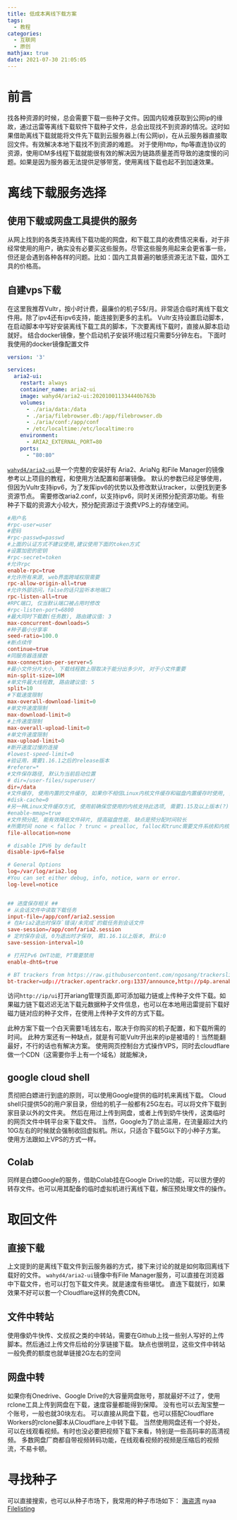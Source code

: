 ```yaml
---
title: 低成本离线下载方案
tags:
  - 教程
categories:
  - 互联网
  - 原创
mathjax: true
date: 2021-07-30 21:05:05
---
```

# 前言
找各种资源的时候，总会需要下载一些种子文件。因国内较难获取到公网ip的缘故，通过迅雷等离线下载软件下载种子文件，总会出现找不到资源的情况。这时如果借助离线下载就能将文件先下载到云服务器上(有公网ip)，在从云服务器直接取回文件。有效解决本地下载找不到资源的难题。
对于使用http，ftp等直连协议的资源，使用IDM多线程下载就能很有效的解决因为链路质量差而导致的速度慢的问题。如果是因为服务器无法提供足够带宽，使用离线下载也起不到加速效果。

# 离线下载服务选择
## 使用下载或网盘工具提供的服务
从网上找到的各类支持离线下载功能的网盘，和下载工具的收费情况来看，对于非经常使用的用户，确实没有必要买这些服务。尽管这些服务用起来会更省事一些，但还是会遇到各种各样的问题。比如：国内工具普遍的敏感资源无法下载，国外工具的价格高。
## 自建vps下载
在这里我推荐Vultr，按小时计费，最廉价的机子5$/月。非常适合临时离线下载文件用。除了ipv4还有ipv6支持，能连接到更多的主机。
Vultr支持设置启动脚本，在启动脚本中写好安装离线下载工具的脚本，下次要离线下载时，直接从脚本启动就好。
结合docker镜像，整个启动机子安装环境过程只需要5分钟左右。
下面时我使用的docker镜像配置文件
```yml
version: '3'

services:
  aria2-ui:
    restart: always
    container_name: aria2-ui
    image: wahyd4/aria2-ui:202010011334440b763b
    volumes:
      - ./aria/data:/data
      - ./aria/filebrowser.db:/app/filebrowser.db
      - ./aria/conf:/app/conf
      - /etc/localtime:/etc/localtime:ro
    environment:
      - ARIA2_EXTERNAL_PORT=80
    ports:
      - "80:80"
```
[`wahyd4/aria2-ui`](https://github.com/wahyd4/aria2-ariang-docker/blob/master/README.CN.md)是一个完整的安装好有 Aria2、AriaNg 和File Manager的镜像
参考以上项目的教程，和使用方法配置和部署镜像。
默认的参数已经足够使用，但因为Vultr支持ipv6，为了发挥ipv6的优势以及修改默认tracker，以便找到更多资源节点。
需要修改aria2.conf，以支持ipv6，同时关闭预分配资源功能。有些种子下载的资源大小较大，预分配资源过于浪费VPS上的存储空间。
```conf
#用户名
#rpc-user=user
#密码
#rpc-passwd=passwd
#上面的认证方式不建议使用,建议使用下面的token方式
#设置加密的密钥
#rpc-secret=token
#允许rpc
enable-rpc=true
#允许所有来源, web界面跨域权限需要
rpc-allow-origin-all=true
#允许外部访问，false的话只监听本地端口
rpc-listen-all=true
#RPC端口, 仅当默认端口被占用时修改
#rpc-listen-port=6800
#最大同时下载数(任务数), 路由建议值: 3
max-concurrent-downloads=5
#种子最小分享率
seed-ratio=100.0
#断点续传
continue=true
#同服务器连接数
max-connection-per-server=5
#最小文件分片大小, 下载线程数上限取决于能分出多少片, 对于小文件重要
min-split-size=10M
#单文件最大线程数, 路由建议值: 5
split=10
#下载速度限制
max-overall-download-limit=0
#单文件速度限制
max-download-limit=0
#上传速度限制
max-overall-upload-limit=0
#单文件速度限制
max-upload-limit=0
#断开速度过慢的连接
#lowest-speed-limit=0
#验证用，需要1.16.1之后的release版本
#referer=*
#文件保存路径, 默认为当前启动位置
# dir=/user-files/superuser/
dir=/data
#文件缓存, 使用内置的文件缓存, 如果你不相信Linux内核文件缓存和磁盘内置缓存时使用, 需要1.16及以上版本
#disk-cache=0
#另一种Linux文件缓存方式, 使用前确保您使用的内核支持此选项, 需要1.15及以上版本(?)
#enable-mmap=true
#文件预分配, 能有效降低文件碎片, 提高磁盘性能. 缺点是预分配时间较长
#所需时间 none < falloc ? trunc « prealloc, falloc和trunc需要文件系统和内核支持
file-allocation=none

# disable IPV6 by default
disable-ipv6=false

# General Options
log=/var/log/aria2.log
#You can set either debug, info, notice, warn or error.
log-level=notice


## 进度保存相关 ##
# 从会话文件中读取下载任务
input-file=/app/conf/aria2.session
# 在Aria2退出时保存`错误/未完成`的载任务到会话文件
save-session=/app/conf/aria2.session
# 定时保存会话, 0为退出时才保存, 需1.16.1以上版本, 默认:0
save-session-interval=10

# 打开IPv6 DHT功能, PT需要禁用
enable-dht6=true

# BT trackers from https://raw.githubusercontent.com/ngosang/trackerslist/master/trackers_best_ip.txt
bt-tracker=udp://tracker.opentrackr.org:1337/announce,http://p4p.arenabg.com:1337/announce,udp://9.rarbg.com:2810/announce,udp://tracker.openbittorrent.com:6969/announce,udp://exodus.desync.com:6969/announce,http://openbittorrent.com:80/announce,udp://www.torrent.eu.org:451/announce,udp://tracker.torrent.eu.org:451/announce,udp://retracker.lanta-net.ru:2710/announce,udp://opentracker.i2p.rocks:6969/announce,udp://open.stealth.si:80/announce,udp://ipv4.tracker.harry.lu:80/announce,udp://opentor.org:2710/announce,http://explodie.org:6969/announce,udp://tracker4.itzmx.com:2710/announce,udp://tracker.uw0.xyz:6969/announce,udp://tracker.moeking.me:6969/announce,udp://tracker.dler.org:6969/announce,udp://retracker.sevstar.net:2710/announce,udp://bt2.archive.org:6969/announce
```
访问`http://ip/ui`打开ariang管理页面,即可添加磁力链或上传种子文件下载。如果磁力链下载迟迟无法下载元数据种子文件信息，也可以在本地用迅雷提前下载好磁力链对应的种子文件，在使用上传种子文件的方式下载。

此种方案下载一个白天需要1毛钱左右，取决于你购买的机子配置，和下载所需的时间。
此种方案还有一种缺点，就是有可能Vultr开出来的ip是被墙的！当然能翻最好，不行的话也有解决方案。
使用网页控制台方式操作VPS，同时去cloudflare做一个CDN（这需要你手上有一个域名）就能解决，

## google cloud shell
贯彻把白嫖进行到底的原则，可以使用Google提供的临时机来离线下载。
Cloud shell只提供5G的用户家目录，但给的机子一般都有25G左右。可以将文件下载到家目录以外的文件夹。
然后在用过上传到网盘，或者上传到奶牛快传，这类临时的网页文件中转平台来下载文件。
当然，Google为了防止滥用，在流量超过大约10G左右的时候就会强制收回虚拟机。所以，只适合下载5G以下的小种子方案。
使用方法跟如上VPS的方式一样。

## Colab
同样是白嫖Google的服务，借助Colab挂在Google Drive的功能，可以很方便的转存文件。也可以用其配备的临时虚拟机进行离线下载，解压预处理文件的操作。

# 取回文件
## 直接下载
上文提到的是离线下载文件到云服务器的方式，接下来讨论的就是如何取回离线下载好的文件。
`wahyd4/aria2-ui`镜像中有File Manager服务，可以直接在浏览器中下载文件，也可以打包下载文件夹。就是速度有些堪忧。
直连下载就行，如果效果不好可以套一个Cloudflare这样的免费CDN。
## 文件中转站
使用像奶牛快传、文叔叔之类的中转站，需要在Github上找一些别人写好的上传脚本。然后通过上传文件后给的分享链接下载。
缺点也很明显，这些文件中转站一般免费的额度也就单链接2G左右的空间
## 网盘中转
如果你有Onedrive、Google Drive的大容量网盘账号，那就最好不过了，使用rclone工具上传到网盘在下载，速度容量都能得到保障。
没有也可以去淘宝整一个账号，一般也就30块左右。
可以直接从网盘下载，也可以搭配Cloudflare Workers的rclone脚本从Cloudflare上中转下载。
当然使用网盘还有一个好处，可以在线观看视频。有时也没必要把视频下载下来看，特别是一些高码率的高清视频。
多数网盘厂商都自带视频转码功能，在线观看视频的视频是压缩后的视频流，不易卡顿。

# 寻找种子
可以直接搜索，也可以从种子市场下，我常用的种子市场如下：
[海盗湾](https://thepiratebay.org/)
nyaa
[Filelisting](https://filelisting.com/)